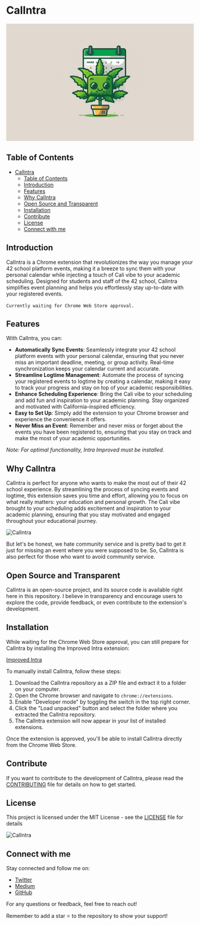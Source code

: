 # CalIntra

[![CalIntra](/images/banner.png)](https://youtu.be/UchluNZuJWY)
## Table of Contents
- [CalIntra](#calintra)
  - [Table of Contents](#table-of-contents)
  - [Introduction](#introduction)
  - [Features](#features)
  - [Why CalIntra](#why-calintra)
  - [Open Source and Transparent](#open-source-and-transparent)
  - [Installation](#installation)
  - [Contribute](#contribute)
  - [License](#license)
  - [Connect with me](#connect-with-me)
## Introduction

CalIntra is a Chrome extension that revolutionizes the way you manage your 42 school platform events, making it a breeze to sync them with your personal calendar while injecting a touch of Cali vibe to your academic scheduling. Designed for students and staff of the 42 school, CalIntra simplifies event planning and helps you effortlessly stay up-to-date with your registered events.

```Currently waiting for Chrome Web Store approval.```

## Features

With CalIntra, you can:

- **Automatically Sync Events**: Seamlessly integrate your 42 school platform events with your personal calendar, ensuring that you never miss an important deadline, meeting, or group activity. Real-time synchronization keeps your calendar current and accurate.
- **Streamline Logtime Management**: Automate the process of syncing your registered events to logtime by creating a calendar, making it easy to track your progress and stay on top of your academic responsibilities.
- **Enhance Scheduling Experience**: Bring the Cali vibe to your scheduling and add fun and inspiration to your academic planning. Stay organized and motivated with California-inspired efficiency.
- **Easy to Set Up**: Simply add the extension to your Chrome browser and experience the convenience it offers.
- **Never Miss an Event**: Remember and never miss or forget about the events you have been registered to, ensuring that you stay on track and make the most of your academic opportunities.

_Note: For optimal functionality, Intra Improved must be installed._

## Why CalIntra

CalIntra is perfect for anyone who wants to make the most out of their 42 school experience. By streamlining the process of syncing events and logtime, this extension saves you time and effort, allowing you to focus on what really matters: your education and personal growth. The Cali vibe brought to your scheduling adds excitement and inspiration to your academic planning, ensuring that you stay motivated and engaged throughout your educational journey.

![CalIntra](/images/banner_full_2.png)

But let's be honest, we hate community service and is pretty bad to get it just for missing an event where you were supposed to be. So, CalIntra is also perfect for those who want to avoid community service.

## Open Source and Transparent

CalIntra is an open-source project, and its source code is available right here in this repository. I believe in transparency and encourage users to explore the code, provide feedback, or even contribute to the extension's development.

## Installation

While waiting for the Chrome Web Store approval, you can still prepare for CalIntra by installing the Improved Intra extension:

[Improved Intra](https://chrome.google.com/webstore/detail/improved-intra-42/hmflgigeigiejaogcgamkecmlibcpdgo)

To manually install CalIntra, follow these steps:

1. Download the CalIntra repository as a ZIP file and extract it to a folder on your computer.
2. Open the Chrome browser and navigate to `chrome://extensions`.
3. Enable "Developer mode" by toggling the switch in the top right corner.
4. Click the "Load unpacked" button and select the folder where you extracted the CalIntra repository.
5. The CalIntra extension will now appear in your list of installed extensions.

Once the extension is approved, you'll be able to install CalIntra directly from the Chrome Web Store.

## Contribute

If you want to contribute to the development of CalIntra, please read the [CONTRIBUTING](/CONTRIBUTING.md) file for details on how to get started.

## License
This project is licensed under the MIT License - see the [LICENSE](/LICENSE) file for details

![CalIntra](/images/banner_full.png)

## Connect with me

Stay connected and follow me on:

- [Twitter](https://twitter.com/glizzykingdreko)
- [Medium](https://medium.com/@glizzykingdreko)
- [GitHub](https://github.com/GlizzyKingDreko)

For any questions or feedback, feel free to reach out!

Remember to add a star ⭐ to the repository to show your support!